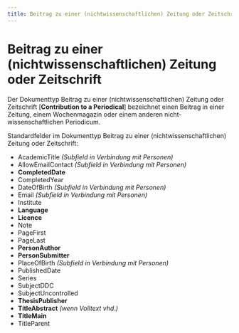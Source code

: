 ```yaml
---
title: Beitrag zu einer (nichtwissenschaftlichen) Zeitung oder Zeitschrift
---
```


# Beitrag zu einer (nichtwissenschaftlichen) Zeitung oder Zeitschrift

Der Dokumenttyp Beitrag zu einer (nichtwissenschaftlichen) Zeitung oder Zeitschrift
[**Contribution to a Periodical**] bezeichnet einen Beitrag in einer Zeitung, einem Wochenmagazin
oder einem anderen nicht-wissenschaftlichen Periodicum.

Standardfelder im Dokumenttyp Beitrag zu einer (nichtwissenschaftlichen) Zeitung oder
Zeitschrift:

* AcademicTitle *(Subfield in Verbindung mit Personen)*
* AllowEmailContact *(Subfield in Verbindung mit Personen)*
* **CompletedDate**
* CompletedYear
* DateOfBirth *(Subfield in Verbindung mit Personen)*
* Email *(Subfield in Verbindung mit Personen)*
* Institute
* **Language**
* **Licence**
* Note
* PageFirst
* PageLast
* **PersonAuthor**
* **PersonSubmitter**
* PlaceOfBirth *(Subfield in Verbindung mit Personen)*
* PublishedDate
* Series
* SubjectDDC
* SubjectUncontrolled
* **ThesisPublisher**
* **TitleAbstract** *(wenn Volltext vhd.)*
* **TitleMain**
* TitleParent
